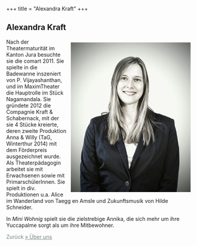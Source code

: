 +++
title = "Alexandra Kraft"
+++

<h2>Alexandra Kraft</h2>
<img src="/images/alex.jpg" style="float: right; margin: 10px;" class="intext"/>

Nach der Theatermaturität im Kanton Jura besuchte sie die comart 2011. Sie spielte in die Badewanne inszeniert von P. Vijayashanthan,  und im MaximTheater die Hauptrolle im Stück Nagamandala. Sie gründete 2012 die Compagnie Kraft & Schabernack, mit der sie 4 Stücke kreierte, deren zweite Produktion Anna & Willy (TaG, Winterthur 2014) mit dem Förderpreis ausgezeichnet wurde. Als Theaterpädagogin arbeitet sie mit Erwachsenen sowie mit PrimarschülerInnen. Sie spielt in div. Produktionen u.a. Alice im Wanderland von Taegg en Amsle und Zukunftsmusik von Hilde Schneider. 

In <i>Mini Wohnig</i> spielt sie die zielstrebige Annika, die sich mehr um ihre Yuccapalme sorgt als um ihre Mitbewohner. 

<span style="color:#758484">
      Zurück
      <a style="color:#758484" href="/about">
        &raquo; Über uns
      </a>
    </span>
